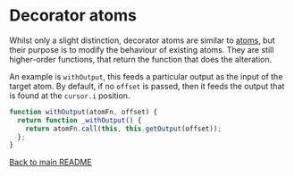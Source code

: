 # Decorator atoms

Whilst only a slight distinction, decorator atoms are similar to [atoms](./atoms.md), but their purpose is to modify the behaviour of existing atoms. They are still higher-order functions, that return the function that does the alteration.

An example is `withOutput`, this feeds a particular output as the input of the target atom. By default, if no `offset` is passed, then it feeds the output that is found at the `cursor.i` position.

```javascript
function withOutput(atomFn, offset) {
  return function _withOutput() {
    return atomFn.call(this, this.getOutput(offset));
  };
}
```

[Back to main README](./readme.md)

